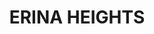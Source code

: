---
lastmod: '2025-04-06T06:05:20+00:00'
latitude: -33.42537
layout: suburb
longitude: 151.436939
postcode: '2260'
state: NSW
title: ERINA HEIGHTS
url: /nsw/erina-heights/
---